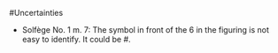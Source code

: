 #Uncertainties

* Solfège No. 1 m. 7: The symbol in front of the 6 in the figuring is not easy to identify. It could be #.